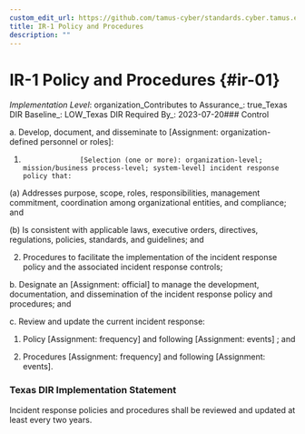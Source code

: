 ```yaml
---
custom_edit_url: https://github.com/tamus-cyber/standards.cyber.tamus.edu/tree/main/static/content/tamus.edu/TAMUS_profile.xml
title: IR-1 Policy and Procedures
description: ""
---
```


# IR-1 Policy and Procedures {#ir-01}

_Implementation Level_: organization_Contributes to Assurance_: true_Texas DIR Baseline_: LOW_Texas DIR Required By_: 2023-07-20### Control

a. Develop, document, and disseminate to [Assignment: organization-defined personnel or roles]:

1. 
                     [Selection (one or more): organization-level; mission/business process-level; system-level] incident response policy that:

(a) Addresses purpose, scope, roles, responsibilities, management commitment, coordination among organizational entities, and compliance; and

(b) Is consistent with applicable laws, executive orders, directives, regulations, policies, standards, and guidelines; and

2. Procedures to facilitate the implementation of the incident response policy and the associated incident response controls;

b. Designate an [Assignment: official] to manage the development, documentation, and dissemination of the incident response policy and procedures; and

c. Review and update the current incident response:

1. Policy [Assignment: frequency] and following [Assignment: events] ; and

2. Procedures [Assignment: frequency] and following [Assignment: events].

### Texas DIR Implementation Statement

Incident response policies and procedures shall be reviewed and updated at least every two years.


